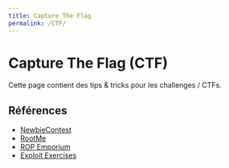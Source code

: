 ```yaml
---
title: Capture The Flag
permalink: /CTF/
---
```


# Capture The Flag (CTF)

Cette page contient des tips & tricks pour les challenges / CTFs.

## Références

- [NewbieContest](https://www.newbiecontest.org/)
- [RootMe](https://www.root-me.org/)
- [ROP Emporium](https://ropemporium.com/)
- [Exploit Exercises](https://exploit-exercises.com/)
